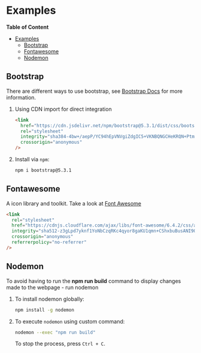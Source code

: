 # Examples

<!-- markdownlint-disable-next-line MD036 -->
**Table of Content**

- [Examples](#examples)
  - [Bootstrap](#bootstrap)
  - [Fontawesome](#fontawesome)
  - [Nodemon](#nodemon)

## Bootstrap

There are different ways to use bootstrap, see [Bootstrap Docs](https://getbootstrap.com/) for more information.

1. Using CDN import for direct integration

    ```html
    <link
      href="https://cdn.jsdelivr.net/npm/bootstrap@5.3.1/dist/css/bootstrap.min.css"
      rel="stylesheet"
      integrity="sha384-4bw+/aepP/YC94hEpVNVgiZdgIC5+VKNBQNGCHeKRQN+PtmoHDEXuppvnDJzQIu9"
      crossorigin="anonymous"
    />
    ```

2. Install via `npm`:

    ```bash
    npm i bootstrap@5.3.1
    ```

## Fontawesome

A icon library and toolkit. Take a look at [Font Awesome](https://fontawesome.com/)

```html
<link
  rel="stylesheet"
  href="https://cdnjs.cloudflare.com/ajax/libs/font-awesome/6.4.2/css/all.min.css"
  integrity="sha512-z3gLpd7yknf1YoNbCzqRKc4qyor8gaKU1qmn+CShxbuBusANI9QpRohGBreCFkKxLhei6S9CQXFEbbKuqLg0DA=="
  crossorigin="anonymous"
  referrerpolicy="no-referrer"
/>
```

## Nodemon

To avoid having to run the **npm run build** command to display changes made to the webpage - run nodemon

1. To install nodemon globally:

    ```bash
    npm install -g nodemon
    ```

2. To execute `nodemon` using custom command:

    ```bash
    nodemon --exec "npm run build"
    ```

    To stop the process, press `Ctrl + C`.
